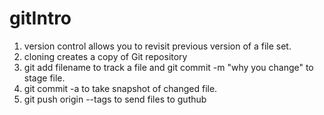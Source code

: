 # gitIntro

1. version control allows you to revisit previous version of a file set.
2. cloning creates a copy of Git repository
3. git add filename to track a file and git commit -m "why you change" to stage file.
4. git commit -a to take snapshot of changed file.
5. git push origin --tags to send files to guthub
